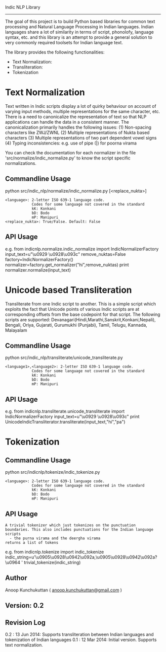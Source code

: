 Indic NLP Library
*************************

The goal of this project is to build Python based libraries for common text processing and Natural Language Processing in Indian languages. Indian languages share a lot of similarity in terms of script, phonolofy, language syntax, etc. and this library is an attempt to provide a general solution to very commonly required toolsets for Indian language text. 

The library provides the following functionalities: 
- Text Normalization: 
- Transliteration: 
- Tokenization

Text Normalization
===================
Text written in Indic scripts display a lot of quirky behaviour on account of varying input methods, multiple representations for the same character, etc. There is a need to canonicalize the representation of text so that NLP applications can handle the data in a consistent manner. The canonicalization primarily handles the following issues: 
    (1) Non-spacing characters like ZWJ/ZWNL
    (2) Multiple representations of Nukta based characters 
    (3) Multiple representations of two part dependent vowel signs
    (4) Typing inconsistencies: e.g. use of pipe (|) for poorna virama

You can check the documentation for each normalizer in the file 
'src/normalize/indic_normalize.py' to know the script specific normalizations.    

Commandline Usage
-----------------
python src/indic_nlp/normalize/indic_normalize.py <infile> <outfile> <language> [<replace_nukta>]
    
    <language>: 2-letter ISO 639-1 language code. 
                Codes for some language not covered in the standard
                kK: Konkani
                bD: Bodo
                mP: Manipuri
    <replace_nukta>: True/False. Default: False                

API Usage
----------
e.g.
    from indicnlp.normalize.indic_normalize import IndicNormalizerFactory
    input_text=u"\u0929 \u0928\u093c"
    remove_nuktas=False
    factory=IndicNormalizerFactory()
    normalizer=factory.get_normalizer("hi",remove_nuktas)
    print normalizer.normalize(input_text)

Unicode based Transliteration 
=============================
Transliterate from one Indic script to another. This is a simple script which exploits the fact that Unicode points of various Indic scripts are at corresponding offsets from the base codepoint for that script. The following scripts are supported:
Devanagari(Hindi,Marathi,Sanskrit,Konkani,Nepali), Bengali, Oriya, Gujarati, Gurumukhi (Punjabi), Tamil, Telugu, Kannada, Malayalam

Commandline Usage
-----------------
python src/indic_nlp/transliterate/unicode_transliterate.py <infile> <outfile> <language1> <language2>
    
    <language1>,<language2>: 2-letter ISO 639-1 language code. 
                Codes for some language not covered in the standard
                kK: Konkani
                bD: Bodo
                mP: Manipuri

API Usage
----------
e.g.
    from indicnlp.transliterate.unicode_transliterate import IndicNormalizerFactory
    input_text=u"\u0929 \u0928\u093c"
    print UnicodeIndicTransliterator.transliterate(input_text,"hi","pa")

Tokenization 
===================


Commandline Usage
-----------------
python src/indicnlp/tokenize/indic_tokenize.py <infile> <outfile> <language> 
    
    <language>: 2-letter ISO 639-1 language code. 
                Codes for some language not covered in the standard
                kK: Konkani
                bD: Bodo
                mP: Manipuri

API Usage
----------
    A trivial tokenizer which just tokenizes on the punctuation boundaries. This also includes punctuations for the Indian language scripts
      - the purna virama and the deergha virama
    returns a list of tokens   

e.g.
    from indicnlp.tokenize import indic_tokenize  
    indic_string=u'\u0905\u0928\u0942\u092a,\u0905\u0928\u0942\u092a?\u0964 '
    trivial_tokenize(indic_string)

Author
------
Anoop Kunchukuttan ( anoop.kunchukuttan@gmail.com )

Version: 0.2
------------

Revision Log
------------
0.2 : 13 Jun 2014: Supports transliteration between Indian languages and tokenization of Indian languages 
0.1 : 12 Mar 2014: Initial version. Supports text normalization.
